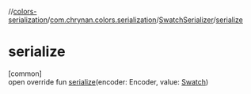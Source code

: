 //[colors-serialization](../../../index.md)/[com.chrynan.colors.serialization](../index.md)/[SwatchSerializer](index.md)/[serialize](serialize.md)

# serialize

[common]\
open override fun [serialize](serialize.md)(encoder: Encoder, value: [Swatch](../../../../colors-palette/colors-palette/com.chrynan.colors.palette/-swatch/index.md))
